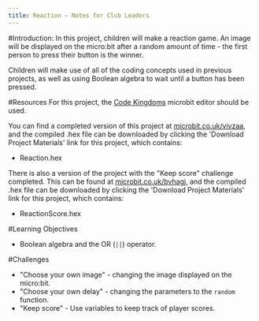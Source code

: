 ```yaml
---
title: Reaction — Notes for Club Leaders
---
```


#Introduction:
In this project, children will make a reaction game. An image will be displayed on the micro:bit after a random amount of time - the first person to press their button is the winner.

Children will make use of all of the coding concepts used in previous projects, as well as using Boolean algebra to wait until a button has been pressed.

#Resources
For this project, the [Code Kingdoms](http://jumpto.cc/mb-new) microbit editor should be used.

You can find a completed version of this project at [microbit.co.uk/vivzaa](https://www.microbit.co.uk/vivzaa), and the compiled .hex file can be downloaded by clicking the 'Download Project Materials' link for this project, which contains:

+ Reaction.hex

There is also a version of the project with the "Keep score" challenge completed. This can be found at [microbit.co.uk/bvhagj](https://www.microbit.co.uk/bvhagj), and the compiled .hex file can be downloaded by clicking the 'Download Project Materials' link for this project, which contains:

+ ReactionScore.hex

#Learning Objectives
+ Boolean algebra and the OR (`||`) operator.

#Challenges
+ "Choose your own image" - changing the image displayed on the micro:bit.
+ "Choose your own delay" - changing the parameters to the `random` function.
+ "Keep score" - Use variables to keep track of player scores.
